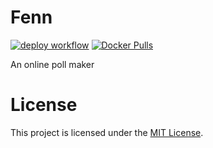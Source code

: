 # Fenn

[![deploy workflow](https://github.com/ilmannafian04/fenn/actions/workflows/deploy.yml/badge.svg)](https://github.com/ilmannafian04/fenn/actions/workflows/deploy.yml)
[![Docker Pulls](https://img.shields.io/docker/pulls/ilmannafian/fenn)](https://hub.docker.com/r/ilmannafian/fenn)

An online poll maker

# License

This project is licensed under the [MIT License](./LICENSE).
